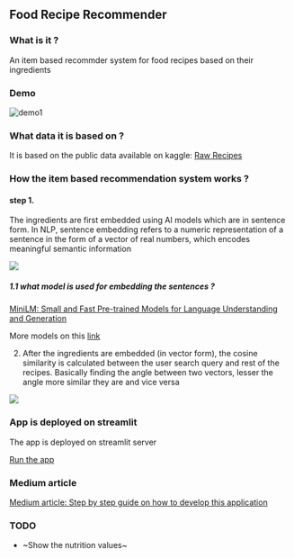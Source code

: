 ## Food Recipe Recommender

### What is it ?

An item based recommder system for food recipes based on their ingredients

### Demo

![demo1](https://github.com/kavyajeetbora/recipe_recommender/assets/38955297/19a0da9c-2b88-4c84-9b91-4321f2397ed9)

### What data it is based on ?

It is based on the public data available on kaggle: [Raw Recipes](https://www.kaggle.com/code/aayushmishra1512/food-recommender/input?select=RAW_recipes.csv)

### How the item based recommendation system works ?

#### step 1.

The ingredients are first embedded using AI models which are in sentence form. In NLP, sentence embedding refers to a numeric representation of a sentence in the form of a vector of real numbers, which encodes meaningful semantic information

![](https://miro.medium.com/v2/resize:fit:828/format:webp/1*ytRLNPOlDQ7kV6XhwH4baA.png)

##### 1.1 what model is used for embedding the sentences ?

[MiniLM: Small and Fast Pre-trained Models for Language Understanding and Generation](https://huggingface.co/microsoft/MiniLM-L12-H384-uncased)

More models on this [link](https://www.sbert.net/docs/pretrained_models.html#model-overview)

2. After the ingredients are embedded (in vector form), the cosine similarity is calculated between the user search query and rest of the recipes. Basically finding the angle between two vectors, lesser the angle more similar they are and vice versa

![](https://storage.googleapis.com/lds-media/images/cosine-similarity-vectors.original.jpg)

### App is deployed on streamlit

The app is deployed on streamlit server

[Run the app](https://kavyajeetbora-recipe-recommender-app-bo2dv0.streamlit.app/)

### Medium article
[Medium article: Step by step guide on how to develop this application](https://medium.com/@kavyajeetbora/create-a-food-recipe-recommender-application-using-sentence-transformer-model-and-streamlit-aea2141a4599)

### TODO

- ~Show the nutrition values~

